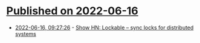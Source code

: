 # [Published on 2022-06-16](index.md)

* [2022-06-16, 09:27:26](https://news.ycombinator.com/item?id=31764026) - [Show HN: Lockable – sync locks for distributed systems](https://lockable.dev)

